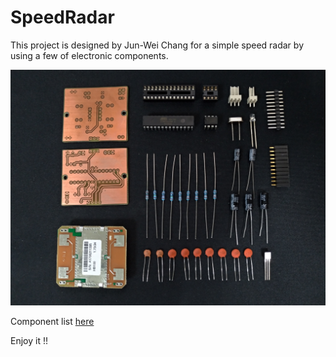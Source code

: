 # SpeedRadar

This project is designed by Jun-Wei Chang for a simple speed radar by using a few of electronic components.

![image](https://github.com/jwchang418/SpeedRadar/blob/master/Fig1.jpg)

Component list
[here](https://github.com/jwchang418/SpeedRadar/blob/master/Components%20List.pdf)

Enjoy it !!
